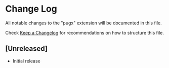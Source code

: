 # Change Log

All notable changes to the "pugx" extension will be documented in this file.

Check [Keep a Changelog](http://keepachangelog.com/) for recommendations on how to structure this file.

## [Unreleased]

- Initial release